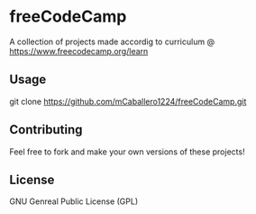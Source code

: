 # freeCodeCamp 

A collection of projects made accordig to curriculum @ https://www.freecodecamp.org/learn

## Usage

git clone https://github.com/mCaballero1224/freeCodeCamp.git

## Contributing

Feel free to fork and make your own versions of these projects!

## License

GNU Genreal Public License (GPL)
